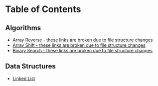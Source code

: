 # Table of Contents

## Algorithms
- [Array Reverse - these links are broken due to file structure changes](DSA/ArrayReverse/readme.md)
- [Array Shift - these links are broken due to file structure changes](DSA/ArrayShift/readme.md) 
- [Binary Search - these links are broken due to file structure changes](DSA/BinarySearch/readme.md)

## Data Structures
- [Linked List](DataStructures/DSAreadme/LinkedList.md)
